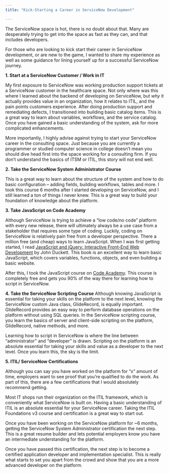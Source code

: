 ```yaml
---
title: "Kick-Starting a Career in ServiceNow Development"

---
```


The ServiceNow space is hot, there is no doubt about that.  Many are desperately trying to get into the space as fast as they can, and that includes developers.

For those who are looking to kick start their career in ServiceNow development, or are new to the game, I wanted to share my experience as well as some guidance for lining yourself up for a successful ServiceNow journey.

**1. Start at a ServiceNow Customer / Work in IT**

My first exposure to ServiceNow was working production support tickets at a ServiceNow customer in the healthcare space.  Not only where was this where I learned about the backend of developing on ServiceNow, but *why* it actually provides value in an organization, how it relates to ITIL, and the pain points customers experience.  After doing production support and remediating defects, I transitioned into building basic catalog items.  This is a great way to learn about variables, workflows, and the service catalog.  Once you have gained a basic understanding of the system, ask for more complicated enhancements.

More importantly, I highly advise against trying to start your ServiceNow career in the consulting space.  Just because you are currently a programmer or studied computer science in college doesn’t mean you should dive head first into the space working for a consulting firm.  If you don’t understand the basics of ITSM or ITIL, this story will not end well.

**2. Take the ServiceNow System Administrator Course**

This is a great way to learn about the structure of the system and how to do basic configuration – adding fields, building workflows, tables and more. I took this course 6 months after I started developing on ServiceNow, and I still learned a ton of things I never knew.  This is a great way to build your foundation of knowledge about the platform.

**3. Take JavaScript on Code Academy**

Although ServiceNow is trying to achieve a “low code/no code” platform with every new release, there will ultimately always be a use case from a stakeholder that requires some type of coding.  Luckily, coding on ServiceNow is relatively pain free from a developer perspective.  There a million free (and cheap) ways to learn JavaScript.  When I was first getting started, I read [JavaScript and jQuery: Interactive Front-End Web Development]( https://www.amazon.com/JavaScript-JQuery-Interactive-Front-End-Development/dp/1118531647) by John Duckett.  This book is an excellent way to learn basic JavaScript, which covers variables, functions, objects, and even building a basic website.  

After this, I took the JavaScript course on [Code Academy](https://www.codecademy.com).  This course is completely free and gets you 90% of the way there for learning how to script in ServiceNow.

**4. Take the ServiceNow Scripting Course**
Although knowing JavaScript is essential for taking your skills on the platform to the next level, knowing the ServiceNow custom Java class, GlideRecord, is equally important.  GlideRecord provides an easy way to perform database operations on the platform without using SQL queries.  In the ServiceNow scripting course, you learn the basics of server and client-side scripting on the platform, GlideRecord, native methods, and more.

Learning how to script in ServiceNow is where the line between “administrator” and “developer” is drawn. Scripting on the platform is an absolute essential for taking your skills and value as a developer to the next level.  Once you learn this, the sky is the limit.

**5. ITIL/ ServiceNow Certifications**

Although you can say you have worked on the platform for “x” amount of time, employers want to see proof that you’re qualified to do the work.  As part of this, there are a few certifications that I would absolutely recommend getting.

Most IT shops run their organization on the ITIL framework, which is conveniently what ServiceNow is built on.  Having a basic understanding of ITIL is an absolute essential for your ServiceNow career. Taking the ITIL Foundations v3 course and certification is a great way to start out.

Once you have been working on the ServiceNow platform for ~6 months, getting the ServiceNow System Administrator certification the next step.  This is a great resume builder and lets potential employers know you have an intermediate understanding for the platform.

Once you have passed this certification, the next step is to become a certified application developer and implementation specialist.  This is really what starts to set you apart from the crowd and show that you are a more advanced developer on the platform.
